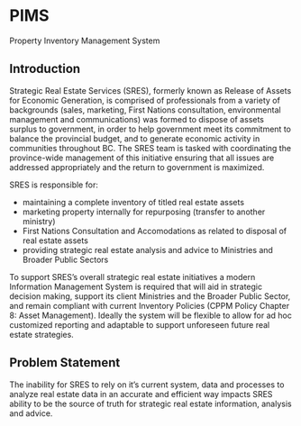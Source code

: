 # PIMS
Property Inventory Management System




## Introduction

Strategic Real Estate Services (SRES), formerly known as Release of Assets for Economic Generation, is comprised of professionals from a variety of backgrounds (sales, marketing, First Nations consultation, environmental management and communications) was formed to dispose of assets surplus to government, in order to help government meet its commitment to balance the provincial budget, and to generate economic activity in communities throughout BC.  The SRES team is tasked with coordinating the province-wide management of this initiative ensuring that all issues are addressed appropriately and the return to government is maximized.

SRES is responsible for:

- maintaining a complete inventory of titled real estate assets
- marketing property internally for repurposing (transfer to another ministry)
- First Nations Consultation and Accomodations as related to disposal of real estate assets 
- providing strategic real estate analysis and advice to Ministries and Broader Public Sectors 


To support SRES’s overall strategic real estate initiatives a modern Information Management System is required that will aid in strategic decision making, support its client Ministries and the Broader Public Sector, and remain compliant with current Inventory Policies (CPPM Policy Chapter 8: Asset Management).  Ideally the system will be flexible to allow for ad hoc customized reporting and adaptable to support unforeseen future real estate strategies.

## Problem Statement

The inability for SRES to rely on it’s current system, data and processes to analyze real estate data in an accurate and efficient way impacts SRES ability to be the source of truth for strategic real estate information, analysis and advice.
